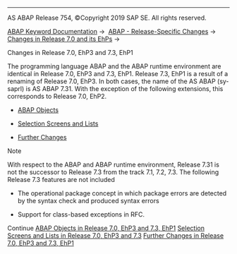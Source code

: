   

* * *

AS ABAP Release 754, ©Copyright 2019 SAP SE. All rights reserved.

[ABAP Keyword Documentation](https://help.sap.com/doc/abapdocu_754_index_htm/7.54/en-US/abenabap.htm) →  [ABAP - Release-Specific Changes](https://help.sap.com/doc/abapdocu_754_index_htm/7.54/en-US/abennews.htm) →  [Changes in Release 7.0 and its EhPs](https://help.sap.com/doc/abapdocu_754_index_htm/7.54/en-US/abennews-70_ehps.htm) → 

Changes in Release 7.0, EhP3 and 7.3, EhP1

The programming language ABAP and the ABAP runtime environment are identical in Release 7.0, EhP3 and 7.3, EhP1. Release 7.3, EhP1 is a result of a renaming of Release 7.0, EhP3. In both cases, the name of the AS ABAP (sy-saprl) is AS ABAP 7.31. With the exception of the following extensions, this corresponds to Release 7.0, EhP2.

-   [ABAP Objects](https://help.sap.com/doc/abapdocu_754_index_htm/7.54/en-US/abennews-703-abap-objects.htm)
    
-   [Selection Screens and Lists](https://help.sap.com/doc/abapdocu_754_index_htm/7.54/en-US/abennews-703-screens.htm)
    
-   [Further Changes](https://help.sap.com/doc/abapdocu_754_index_htm/7.54/en-US/abennews-703-others.htm)
    

Note

With respect to the ABAP and ABAP runtime environment, Release 7.31 is not the successor to Release 7.3 from the track 7.1, 7.2, 7.3. The following Release 7.3 features are not included

-   The operational package concept in which package errors are detected by the syntax check and produced syntax errors
    
-   Support for class-based exceptions in RFC.
    

Continue
[ABAP Objects in Release 7.0, EhP3 and 7.3, EhP1](https://help.sap.com/doc/abapdocu_754_index_htm/7.54/en-US/abennews-703-abap-objects.htm)
[Selection Screens and Lists in Release 7.0, EhP3 and 7.3](https://help.sap.com/doc/abapdocu_754_index_htm/7.54/en-US/abennews-703-screens.htm)
[Further Changes in Release 7.0, EhP3 and 7.3, EhP1](https://help.sap.com/doc/abapdocu_754_index_htm/7.54/en-US/abennews-703-others.htm)